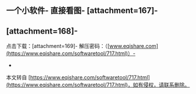 一个小软件-
直接看图-
\[attachment=167\]-
-
\[attachment=168\]-
-
点击下载：\[attachment=169\]-
解压密码：（[www.eqishare.com](https://www.eqishare.com/softwaretool/717.html)）-

-

本文转自 [https://www.eqishare.com/softwaretool/717.html](https://www.eqishare.com/softwaretool/717.html)，如有侵权，请联系删除。